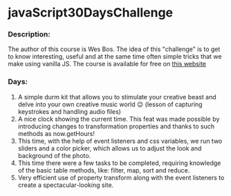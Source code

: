 # javaScript30DaysChallenge

### Description:
The author of this course is Wes Bos. The idea of this "challenge" is to get to know interesting, useful and at the same time often simple tricks that we make using vanilla JS. The course is available for free on [this website](https://javascript30.com/)

### Days:
1. A simple durm kit that allows you to stimulate your creative beast and delve into your own creative music world :wink: (lesson of capturing keystrokes and handling audio files)
2. A nice clock showing the current time. This feat was made possible by introducing changes to transformation properties and thanks to such methods as now.getHours!
3. This time, with the help of event listeners and css variables, we run two sliders and a color picker, which allows us to adjust the look and background of the photo.
4. This time there were a few tasks to be completed, requiring knowledge of the basic table methods, like: filter, map, sort and reduce.
5. Very efficient use of property transform along with the event listeners to create a spectacular-looking site.